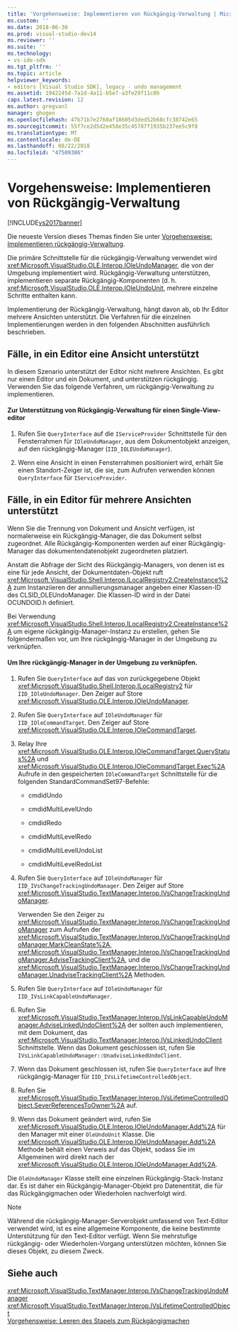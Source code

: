 ```yaml
---
title: 'Vorgehensweise: Implementieren von Rückgängig-Verwaltung | Microsoft-Dokumentation'
ms.custom: ''
ms.date: 2018-06-30
ms.prod: visual-studio-dev14
ms.reviewer: ''
ms.suite: ''
ms.technology:
- vs-ide-sdk
ms.tgt_pltfrm: ''
ms.topic: article
helpviewer_keywords:
- editors [Visual Studio SDK], legacy - undo management
ms.assetid: 1942245d-7a1d-4a11-b5e7-a3fe29f11c0b
caps.latest.revision: 12
ms.author: gregvanl
manager: ghogen
ms.openlocfilehash: 47b71b7e2760af18605d3ded52b68cfc38742e65
ms.sourcegitcommit: 55f7ce2d5d2e458e35c45787f1935b237ee5c9f8
ms.translationtype: MT
ms.contentlocale: de-DE
ms.lasthandoff: 08/22/2018
ms.locfileid: "47509386"
---
```

# <a name="how-to-implement-undo-management"></a>Vorgehensweise: Implementieren von Rückgängig-Verwaltung
[!INCLUDE[vs2017banner](../includes/vs2017banner.md)]

Die neueste Version dieses Themas finden Sie unter [Vorgehensweise: Implementieren rückgängig-Verwaltung](https://docs.microsoft.com/visualstudio/extensibility/how-to-implement-undo-management).  
  
Die primäre Schnittstelle für die rückgängig-Verwaltung verwendet wird <xref:Microsoft.VisualStudio.OLE.Interop.IOleUndoManager>, die von der Umgebung implementiert wird. Rückgängig-Verwaltung unterstützen, implementieren separate Rückgängig-Komponenten (d. h. <xref:Microsoft.VisualStudio.OLE.Interop.IOleUndoUnit>, mehrere einzelne Schritte enthalten kann.  
  
 Implementierung der Rückgängig-Verwaltung, hängt davon ab, ob Ihr Editor mehrere Ansichten unterstützt. Die Verfahren für die einzelnen Implementierungen werden in den folgenden Abschnitten ausführlich beschrieben.  
  
## <a name="cases-where-an-editor-supports-a-single-view"></a>Fälle, in ein Editor eine Ansicht unterstützt  
 In diesem Szenario unterstützt der Editor nicht mehrere Ansichten. Es gibt nur einen Editor und ein Dokument, und unterstützen rückgängig. Verwenden Sie das folgende Verfahren, um rückgängig-Verwaltung zu implementieren.  
  
#### <a name="to-support-undo-management-for-a-single-view-editor"></a>Zur Unterstützung von Rückgängig-Verwaltung für einen Single-View-editor  
  
1.  Rufen Sie `QueryInterface` auf die `IServiceProvider` Schnittstelle für den Fensterrahmen für `IOleUndoManager`, aus dem Dokumentobjekt anzeigen, auf den rückgängig-Manager (`IID_IOLEUndoManager`).  
  
2.  Wenn eine Ansicht in einen Fensterrahmen positioniert wird, erhält Sie einen Standort-Zeiger ist, die sie, zum Aufrufen verwenden können `QueryInterface` für `IServiceProvider`.  
  
## <a name="cases-where-an-editor-supports-multiple-views"></a>Fälle, in ein Editor für mehrere Ansichten unterstützt  
 Wenn Sie die Trennung von Dokument und Ansicht verfügen, ist normalerweise ein Rückgängig-Manager, die das Dokument selbst zugeordnet. Alle Rückgängig-Komponenten werden auf einer Rückgängig-Manager das dokumentendatenobjekt zugeordneten platziert.  
  
 Anstatt die Abfrage der Sicht des Rückgängig-Managers, von denen ist es eine für jede Ansicht, der Dokumentdaten-Objekt ruft <xref:Microsoft.VisualStudio.Shell.Interop.ILocalRegistry2.CreateInstance%2A> zum Instanziieren der annullierungsmanager angeben einer Klassen-ID des CLSID_OLEUndoManager. Die Klassen-ID wird in der Datei OCUNDOID.h definiert.  
  
 Bei Verwendung <xref:Microsoft.VisualStudio.Shell.Interop.ILocalRegistry2.CreateInstance%2A> um eigene rückgängig-Manager-Instanz zu erstellen, gehen Sie folgendermaßen vor, um Ihre rückgängig-Manager in der Umgebung zu verknüpfen.  
  
#### <a name="to-hook-your-undo-manager-into-the-environment"></a>Um Ihre rückgängig-Manager in der Umgebung zu verknüpfen.  
  
1.  Rufen Sie `QueryInterface` auf das von zurückgegebene Objekt <xref:Microsoft.VisualStudio.Shell.Interop.ILocalRegistry2> für `IID_IOleUndoManager`. Den Zeiger auf Store <xref:Microsoft.VisualStudio.OLE.Interop.IOleUndoManager>.  
  
2.  Rufen Sie `QueryInterface` auf `IOleUndoManager` für `IID_IOleCommandTarget`. Den Zeiger auf Store <xref:Microsoft.VisualStudio.OLE.Interop.IOleCommandTarget>.  
  
3.  Relay Ihre <xref:Microsoft.VisualStudio.OLE.Interop.IOleCommandTarget.QueryStatus%2A> und <xref:Microsoft.VisualStudio.OLE.Interop.IOleCommandTarget.Exec%2A> Aufrufe in den gespeicherten `IOleCommandTarget` Schnittstelle für die folgenden StandardCommandSet97-Befehle:  
  
    -   cmdidUndo  
  
    -   cmdidMultiLevelUndo  
  
    -   cmdidRedo  
  
    -   cmdidMultiLevelRedo  
  
    -   cmdidMultiLevelUndoList  
  
    -   cmdidMultiLevelRedoList  
  
4.  Rufen Sie `QueryInterface` auf `IOleUndoManager` für `IID_IVsChangeTrackingUndoManager`. Den Zeiger auf Store <xref:Microsoft.VisualStudio.TextManager.Interop.IVsChangeTrackingUndoManager>.  
  
     Verwenden Sie den Zeiger zu <xref:Microsoft.VisualStudio.TextManager.Interop.IVsChangeTrackingUndoManager> zum Aufrufen der <xref:Microsoft.VisualStudio.TextManager.Interop.IVsChangeTrackingUndoManager.MarkCleanState%2A>, <xref:Microsoft.VisualStudio.TextManager.Interop.IVsChangeTrackingUndoManager.AdviseTrackingClient%2A>, und die <xref:Microsoft.VisualStudio.TextManager.Interop.IVsChangeTrackingUndoManager.UnadviseTrackingClient%2A> Methoden.  
  
5.  Rufen Sie `QueryInterface` auf `IOleUndoManager` für `IID_IVsLinkCapableUndoManager`.  
  
6.  Rufen Sie <xref:Microsoft.VisualStudio.TextManager.Interop.IVsLinkCapableUndoManager.AdviseLinkedUndoClient%2A> der sollten auch implementieren, mit dem Dokument, das <xref:Microsoft.VisualStudio.TextManager.Interop.IVsLinkedUndoClient> Schnittstelle. Wenn das Dokument geschlossen ist, rufen Sie `IVsLinkCapableUndoManager::UnadviseLinkedUndoClient`.  
  
7.  Wenn das Dokument geschlossen ist, rufen Sie `QueryInterface` auf Ihre rückgängig-Manager für `IID_IVsLifetimeControlledObject`.  
  
8.  Rufen Sie <xref:Microsoft.VisualStudio.TextManager.Interop.IVsLifetimeControlledObject.SeverReferencesToOwner%2A> auf.  
  
9. Wenn das Dokument geändert wird, rufen Sie <xref:Microsoft.VisualStudio.OLE.Interop.IOleUndoManager.Add%2A> für den Manager mit einer `OleUndoUnit` Klasse. Die <xref:Microsoft.VisualStudio.OLE.Interop.IOleUndoManager.Add%2A> Methode behält einen Verweis auf das Objekt, sodass Sie im Allgemeinen wird direkt nach der <xref:Microsoft.VisualStudio.OLE.Interop.IOleUndoManager.Add%2A>.  
  
 Die `OleUndoManager` Klasse stellt eine einzelnen Rückgängig-Stack-Instanz dar. Es ist daher ein Rückgängig-Manager-Objekt pro Datenentität, die für das Rückgängigmachen oder Wiederholen nachverfolgt wird.  
  
> [!NOTE]
>  Während die rückgängig-Manager-Serverobjekt umfassend von Text-Editor verwendet wird, ist es eine allgemeine Komponente, die keine bestimmte Unterstützung für den Text-Editor verfügt. Wenn Sie mehrstufige rückgängig- oder Wiederholen-Vorgang unterstützen möchten, können Sie dieses Objekt, zu diesem Zweck.  
  
## <a name="see-also"></a>Siehe auch  
 <xref:Microsoft.VisualStudio.TextManager.Interop.IVsChangeTrackingUndoManager>   
 <xref:Microsoft.VisualStudio.TextManager.Interop.IVsLifetimeControlledObject>   
 [Vorgehensweise: Leeren des Stapels zum Rückgängigmachen](../extensibility/how-to-clear-the-undo-stack.md)

